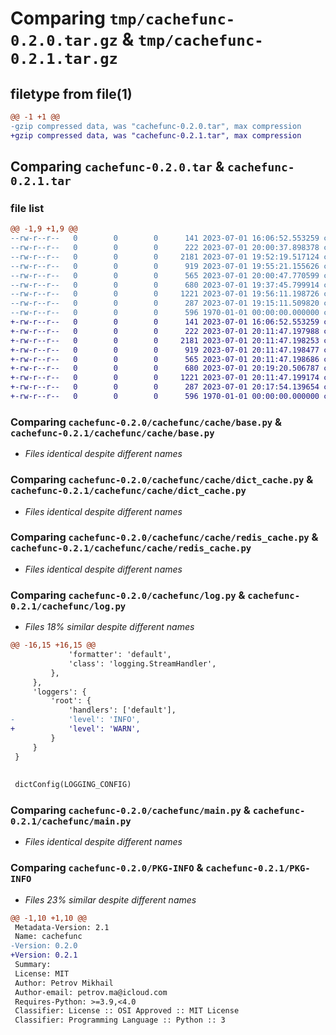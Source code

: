 # Comparing `tmp/cachefunc-0.2.0.tar.gz` & `tmp/cachefunc-0.2.1.tar.gz`

## filetype from file(1)

```diff
@@ -1 +1 @@
-gzip compressed data, was "cachefunc-0.2.0.tar", max compression
+gzip compressed data, was "cachefunc-0.2.1.tar", max compression
```

## Comparing `cachefunc-0.2.0.tar` & `cachefunc-0.2.1.tar`

### file list

```diff
@@ -1,9 +1,9 @@
--rw-r--r--   0        0        0      141 2023-07-01 16:06:52.553259 cachefunc-0.2.0/README.md
--rw-r--r--   0        0        0      222 2023-07-01 20:00:37.898378 cachefunc-0.2.0/cachefunc/__init__.py
--rw-r--r--   0        0        0     2181 2023-07-01 19:52:19.517124 cachefunc-0.2.0/cachefunc/cache/base.py
--rw-r--r--   0        0        0      919 2023-07-01 19:55:21.155626 cachefunc-0.2.0/cachefunc/cache/dict_cache.py
--rw-r--r--   0        0        0      565 2023-07-01 20:00:47.770599 cachefunc-0.2.0/cachefunc/cache/redis_cache.py
--rw-r--r--   0        0        0      680 2023-07-01 19:37:45.799914 cachefunc-0.2.0/cachefunc/log.py
--rw-r--r--   0        0        0     1221 2023-07-01 19:56:11.198726 cachefunc-0.2.0/cachefunc/main.py
--rw-r--r--   0        0        0      287 2023-07-01 19:15:11.509820 cachefunc-0.2.0/pyproject.toml
--rw-r--r--   0        0        0      596 1970-01-01 00:00:00.000000 cachefunc-0.2.0/PKG-INFO
+-rw-r--r--   0        0        0      141 2023-07-01 16:06:52.553259 cachefunc-0.2.1/README.md
+-rw-r--r--   0        0        0      222 2023-07-01 20:11:47.197988 cachefunc-0.2.1/cachefunc/__init__.py
+-rw-r--r--   0        0        0     2181 2023-07-01 20:11:47.198253 cachefunc-0.2.1/cachefunc/cache/base.py
+-rw-r--r--   0        0        0      919 2023-07-01 20:11:47.198477 cachefunc-0.2.1/cachefunc/cache/dict_cache.py
+-rw-r--r--   0        0        0      565 2023-07-01 20:11:47.198686 cachefunc-0.2.1/cachefunc/cache/redis_cache.py
+-rw-r--r--   0        0        0      680 2023-07-01 20:19:20.506787 cachefunc-0.2.1/cachefunc/log.py
+-rw-r--r--   0        0        0     1221 2023-07-01 20:11:47.199174 cachefunc-0.2.1/cachefunc/main.py
+-rw-r--r--   0        0        0      287 2023-07-01 20:17:54.139654 cachefunc-0.2.1/pyproject.toml
+-rw-r--r--   0        0        0      596 1970-01-01 00:00:00.000000 cachefunc-0.2.1/PKG-INFO
```

### Comparing `cachefunc-0.2.0/cachefunc/cache/base.py` & `cachefunc-0.2.1/cachefunc/cache/base.py`

 * *Files identical despite different names*

### Comparing `cachefunc-0.2.0/cachefunc/cache/dict_cache.py` & `cachefunc-0.2.1/cachefunc/cache/dict_cache.py`

 * *Files identical despite different names*

### Comparing `cachefunc-0.2.0/cachefunc/cache/redis_cache.py` & `cachefunc-0.2.1/cachefunc/cache/redis_cache.py`

 * *Files identical despite different names*

### Comparing `cachefunc-0.2.0/cachefunc/log.py` & `cachefunc-0.2.1/cachefunc/log.py`

 * *Files 18% similar despite different names*

```diff
@@ -16,15 +16,15 @@
             'formatter': 'default',
             'class': 'logging.StreamHandler',
         },
     },
     'loggers': {
         'root': {
             'handlers': ['default'],
-            'level': 'INFO',
+            'level': 'WARN',
         }
     }
 }
 
 
 dictConfig(LOGGING_CONFIG)
```

### Comparing `cachefunc-0.2.0/cachefunc/main.py` & `cachefunc-0.2.1/cachefunc/main.py`

 * *Files identical despite different names*

### Comparing `cachefunc-0.2.0/PKG-INFO` & `cachefunc-0.2.1/PKG-INFO`

 * *Files 23% similar despite different names*

```diff
@@ -1,10 +1,10 @@
 Metadata-Version: 2.1
 Name: cachefunc
-Version: 0.2.0
+Version: 0.2.1
 Summary: 
 License: MIT
 Author: Petrov Mikhail
 Author-email: petrov.ma@icloud.com
 Requires-Python: >=3.9,<4.0
 Classifier: License :: OSI Approved :: MIT License
 Classifier: Programming Language :: Python :: 3
```

